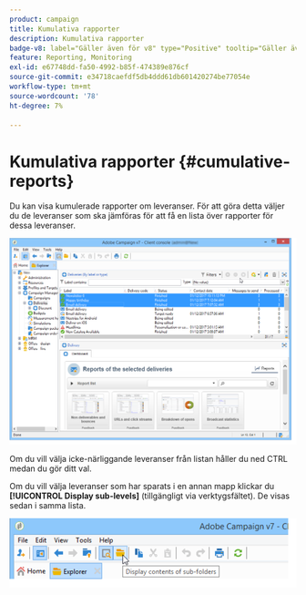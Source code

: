 ```yaml
---
product: campaign
title: Kumulativa rapporter
description: Kumulativa rapporter
badge-v8: label="Gäller även för v8" type="Positive" tooltip="Gäller även Campaign v8"
feature: Reporting, Monitoring
exl-id: e67748dd-fa50-4992-b85f-474389e876cf
source-git-commit: e34718caefdf5db4ddd61db601420274be77054e
workflow-type: tm+mt
source-wordcount: '78'
ht-degree: 7%

---
```


# Kumulativa rapporter {#cumulative-reports}



Du kan visa kumulerade rapporter om leveranser. För att göra detta väljer du de leveranser som ska jämföras för att få en lista över rapporter för dessa leveranser.

![](assets/s_ncs_user_report_compare_tab.png)

Om du vill välja icke-närliggande leveranser från listan håller du ned CTRL medan du gör ditt val.

Om du vill välja leveranser som har sparats i en annan mapp klickar du **[!UICONTROL Display sub-levels]** (tillgängligt via verktygsfältet). De visas sedan i samma lista.

![](assets/s_ncs_user_display_children_icon.png)
